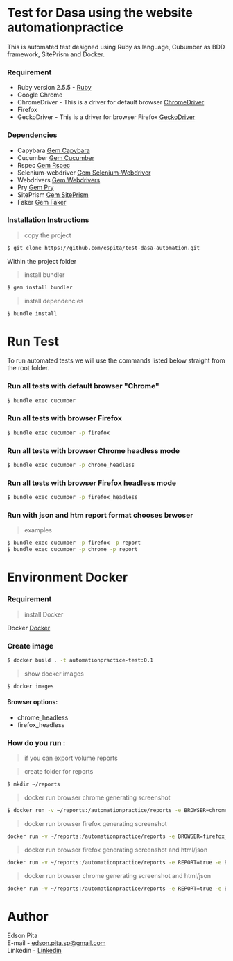 # Test for Dasa using the website automationpractice

This is automated test designed using Ruby as language, Cubumber as BDD framework, SitePrism and Docker.

### Requirement

* Ruby version 2.5.5  - [Ruby](https://www.ruby-lang.org/pt/documentation/installation/)
* Google Chrome
* ChromeDriver - This is a driver for default browser [ChromeDriver](https://chromedriver.chromium.org/)
* Firefox
* GeckoDriver - This is a driver for browser Firefox [GeckoDriver](https://github.com/mozilla/geckodriver)

### Dependencies

* Capybara [Gem Capybara](https://github.com/teamcapybara/capybara)
* Cucumber [Gem Cucumber](https://github.com/cucumber/cucumber-ruby)
* Rspec    [Gem Rspec](https://github.com/rspec/rspec)
* Selenium-webdriver [Gem Selenium-Webdriver](https://github.com/SeleniumHQ/selenium/tree/master/rb)
* Webdrivers [Gem Webdrivers](https://github.com/titusfortner/webdrivers)
* Pry [Gem Pry](https://github.com/pry/pry)
* SitePrism [Gem SitePrism](https://github.com/site-prism/site_prism)
* Faker [Gem Faker](https://github.com/faker-ruby/faker)

### Installation Instructions

 >copy the project 
 
```bash
$ git clone https://github.com/espita/test-dasa-automation.git
```

Within the project folder

>install bundler

```bash
$ gem install bundler
```
>install dependencies

```bash
$ bundle install
```

# Run Test

To run automated tests we will use the commands listed below straight from the root folder.

### Run all tests with default browser "Chrome" 

```bash
$ bundle exec cucumber
```

### Run all tests with browser Firefox 

```bash
$ bundle exec cucumber -p firefox
```

### Run all tests with browser Chrome headless mode

```bash
$ bundle exec cucumber -p chrome_headless
```

### Run all tests with browser Firefox headless mode

```bash
$ bundle exec cucumber -p firefox_headless
```

### Run with json and htm report format chooses brwoser

>examples

```bash
$ bundle exec cucumber -p firefox -p report 
$ bundle exec cucumber -p chrome -p report 
```

# Environment Docker

### Requirement

>install Docker
 
 Docker [Docker](https://docs.docker.com/install/)

### Create image 

```bash
$ docker build . -t automationpractice-test:0.1
```

>show docker images

```bash
$ docker images
```

#### Browser options:

* chrome_headless
* firefox_headless

### How do you run : 

>if you can export volume reports 

>create folder for reports

```bash
$ mkdir ~/reports
```

>docker run browser chrome generating screenshot

```bash
$ docker run -v ~/reports:/automationpractice/reports -e BROWSER=chrome_headless automationpractice-test:0.1
```

>docker run browser firefox generating screenshot

```bash
docker run -v ~/reports:/automationpractice/reports -e BROWSER=firefox_headless automationpractice-test:0.1
```
>docker run browser firefox generating screenshot and html/json 

```bash
docker run -v ~/reports:/automationpractice/reports -e REPORT=true -e BROWSER=firefox_headless automationpractice-test:0.1
```

>docker run browser chrome generating screenshot and html/json 

```bash
docker run -v ~/reports:/automationpractice/reports -e REPORT=true -e BROWSER=chrome_headless automationpractice-test:0.1
```

# Author

Edson Pita            
E-mail - <edson.pita.sp@gmail.com>        
Linkedin - [Linkedin](https://www.linkedin.com/in/edsonpita/)
